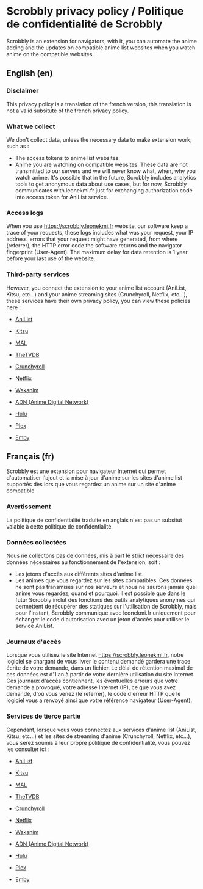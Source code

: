 # Scrobbly privacy policy / Politique de confidentialité de Scrobbly

Scrobbly is an extension for navigators, with it, you can automate the anime adding and the updates on compatible anime list websites when you watch anime on the compatible websites.

## English (en)

### Disclaimer

This privacy policy is a translation of the french version, this translation is not a valid subsitute of the french privacy policy.

### What we collect

We don't collect data, unless the necessary data to make extension work, such as :
- The access tokens to anime list websites.
- Anime you are watching on compatible websites.
These data are not transmitted to our servers and we will never know what, when, why you watch anime.
It's possible that in the future, Scrobbly includes analytics tools to get anonymous data about use cases, but for now, Scrobbly communicates with leonekmi.fr just for exchanging authorization code into access token for AniList service.

### Access logs

When you use https://scrobbly.leonekmi.fr website, our software keep a trace of your requests, these logs includes what was your request, your IP address, errors that your request might have generated, from where (referrer), the HTTP error code the software returns and the navigator fingerprint (User-Agent). The maximum delay for data retention is 1 year before your last use of the website.

### Third-party services

However, you connect the extension to your anime list account (AniList, Kitsu, etc...) and your anime streaming sites (Crunchyroll, Netflix, etc...), these services have their own privacy policy, you can view these policies here :

- [AniList](https://anilist.co/terms)
- [Kitsu](https://kitsu.io/terms)
- [MAL](https://myanimelist.net/about/privacy_policy)
- [TheTVDB](https://www.thetvdb.com)

- [Crunchyroll](https://www.crunchyroll.com/privacy)
- [Netflix](https://help.netflix.com/legal/privacy)
- [Wakanim](https://www.wakanim.tv/fr/v2/static/privacypolicy)
- [ADN (Anime Digital Network)](https://animedigitalnetwork.fr/conditions-generales-d-utilisation)
- [Hulu](https://secure.hulu.com/privacy)
- [Plex](https://www.plex.tv/about/privacy-legal/)
- [Emby](https://emby.media/privacy.html)

## Français (fr)

Scrobbly est une extension pour navigateur Internet qui permet d'automatiser l'ajout et la mise à jour d'anime sur les sites d'anime list supportés dès lors que vous regardez un anime sur un site d'anime compatible.

### Avertissement

La politique de confidentialité traduite en anglais n'est pas un subsitut valable à cette politique de confidentialité.

### Données collectées

Nous ne collectons pas de données, mis à part le strict nécessaire des données nécessaires au fonctionnement de l'extension, soit :
- Les jetons d'accès aux différents sites d'anime list.
- Les animes que vous regardez sur les sites compatibles.
Ces données ne sont pas transmises sur nos serveurs et nous ne saurons jamais quel anime vous regardez, quand et pourquoi.
Il est possible que dans le futur Scrobbly inclut des fonctions des outils analytiques anonymes qui permettent de récupérer des statiques sur l'utilisation de Scrobbly, mais pour l'instant, Scrobbly communique avec leonekmi.fr uniquement pour échanger le code d'autorisation avec un jeton d'accès pour utiliser le service AniList.

### Journaux d'accès

Lorsque vous utilisez le site Internet https://scrobbly.leonekmi.fr, notre logiciel se chargant de vous livrer le contenu demandé gardera une trace écrite de votre demande, dans un fichier. Le délai de rétention maximal de ces données est d'1 an à partir de votre dernière utilisation du site Internet. Ces journaux d'accès contiennent, les éventuelles erreurs que votre demande a provoqué, votre adresse Internet (IP), ce que vous avez demandé, d'où vous venez (le referrer), le code d'erreur HTTP que le logiciel vous a renvoyé ainsi que votre référence navigateur (User-Agent).

### Services de tierce partie

Cependant, lorsque vous vous connectez aux services d'anime list (AniList, Kitsu, etc...) et les sites de streaming d'anime (Crunchyroll, Netflix, etc...), vous serez soumis à leur propre politique de confidentialité, vous pouvez les consulter ici :

- [AniList](https://anilist.co/terms)
- [Kitsu](https://kitsu.io/terms)
- [MAL](https://myanimelist.net/about/privacy_policy)
- [TheTVDB](https://www.thetvdb.com)

- [Crunchyroll](https://www.crunchyroll.com/privacy)
- [Netflix](https://help.netflix.com/legal/privacy)
- [Wakanim](https://www.wakanim.tv/fr/v2/static/privacypolicy)
- [ADN (Anime Digital Network)](https://animedigitalnetwork.fr/conditions-generales-d-utilisation)
- [Hulu](https://secure.hulu.com/privacy)
- [Plex](https://www.plex.tv/about/privacy-legal/)
- [Emby](https://emby.media/privacy.html)
